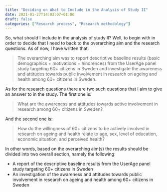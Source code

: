 ```yaml
---
title: "Deciding on What to Include in the Analysis of Study II"
date: 2021-01-27T14:03:07+01:00
draft: false
categories: ["Research process", "Research methodology"]
---
```


So, what should I include in the analysis of study II? Well, to begin with in order to decide that I need to back to the overarching aim and the research questions. As of now, I have written that: 

> The overarching aim was to report descriptive baseline results (basic demographics + motivations + hindrences) from the UserAge panel study targeting 60+ citizens in Sweden and investigate the awareness and attitudes towards public involvement in research on ageing and health among 60+ citizens in Sweden. 

As for the research questions there are two such questions that I aim to give an answer to in the study. The first one is:

> What are the awareness and attitudes towards active involvement in research among 60+ citizens in Sweden?

And the second one is:

> How do the willingness of 60+ citizens to be actively involved in research on ageing and health relate to age, sex, level of education, economic situation, and perceived health?

In other words, based on the overarching aim(s) the results should be divided into two overall section, namely the following:

* A report of the descriptive baseline results from the UserAge panel study targeting 60+ citizens in Sweden
* An investigation of the awareness and attitudes towards public involvement in research on ageing and health among 60+ citizens in Sweden


